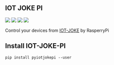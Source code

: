 ## IOT JOKE PI

[![](https://img.shields.io/pypi/dw/pyiotjokepi.svg?style=plastic)]() [![](https://img.shields.io/pypi/v/pyiotjokepi.svg)]() [![](https://img.shields.io/pypi/format/pyiotjokepi.svg)]() [![](https://img.shields.io/pypi/status/pyiotjokepi.svg)]()

Control your devices from [IOT-JOKE](https://iot-joker.firebaseapp.com) by RasperryPi

## Install IOT-JOKE-PI
  `pip install pyiotjokepi --user`
